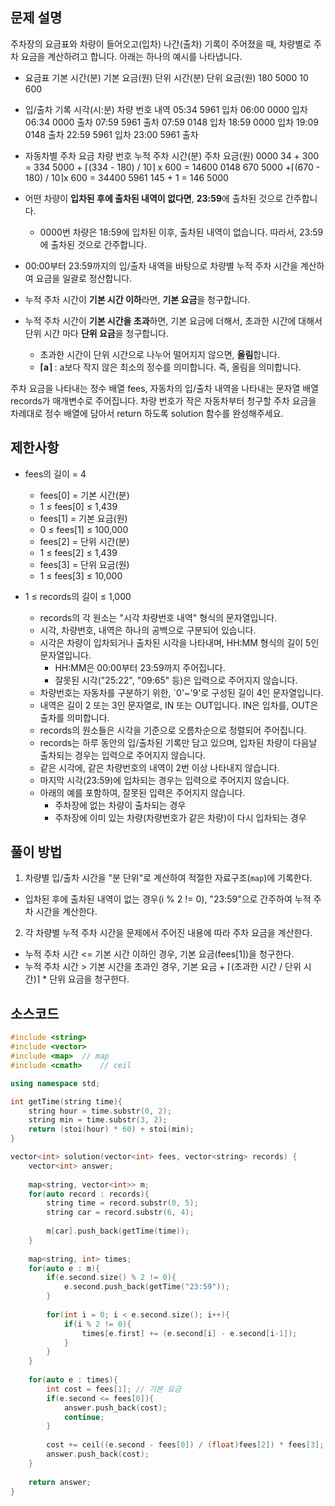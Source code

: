 ## 문제 설명
주차장의 요금표와 차량이 들어오고(입차) 나간(출차) 기록이 주어졌을 때, 차량별로 주차 요금을 계산하려고 합니다. 아래는 하나의 예시를 나타냅니다.

- 요금표
기본 시간(분)	기본 요금(원)	단위 시간(분)	단위 요금(원)
180             5000	        10	            600
 
- 입/출차 기록
시각(시:분)	차량 번호	내역
05:34	    5961	입차
06:00	    0000	입차
06:34	    0000	출차
07:59	    5961	출차
07:59	    0148	입차
18:59	    0000	입차
19:09	    0148	출차
22:59	    5961	입차
23:00	    5961	출차
 

- 자동차별 주차 요금
차량 번호	누적 주차 시간(분)	주차 요금(원)
0000	    34 + 300 = 334	    5000 + ⌈(334 - 180) / 10⌉ x 600 = 14600
0148	    670	                5000 +⌈(670 - 180) / 10⌉x 600 = 34400
5961	    145 + 1 = 146	    5000

- 어떤 차량이 **입차된 후에 출차된 내역이 없다면**, **23:59**에 출차된 것으로 간주합니다.
   - 0000번 차량은 18:59에 입차된 이후, 출차된 내역이 없습니다. 따라서, 23:59에 출차된 것으로 간주합니다.
- 00:00부터 23:59까지의 입/출차 내역을 바탕으로 차량별 누적 주차 시간을 계산하여 요금을 일괄로 정산합니다.
- 누적 주차 시간이 **기본 시간 이하**라면, **기본 요금**을 청구합니다.
- 누적 주차 시간이 **기본 시간을 초과**하면, 기본 요금에 더해서, 초과한 시간에 대해서 단위 시간 마다 **단위 요금**을 청구합니다.
   - 초과한 시간이 단위 시간으로 나누어 떨어지지 않으면, **올림**합니다.
   - **⌈a⌉** : a보다 작지 않은 최소의 정수를 의미합니다. 즉, 올림을 의미합니다.

주차 요금을 나타내는 정수 배열 fees, 자동차의 입/출차 내역을 나타내는 문자열 배열 records가 매개변수로 주어집니다. 차량 번호가 작은 자동차부터 청구할 주차 요금을 차례대로 정수 배열에 담아서 return 하도록 solution 함수를 완성해주세요.


## 제한사항
- fees의 길이 = 4
   - fees[0] = 기본 시간(분)
   - 1 ≤ fees[0] ≤ 1,439
   - fees[1] = 기본 요금(원)
   - 0 ≤ fees[1] ≤ 100,000
   - fees[2] = 단위 시간(분)
   - 1 ≤ fees[2] ≤ 1,439
   - fees[3] = 단위 요금(원)
   - 1 ≤ fees[3] ≤ 10,000

- 1 ≤ records의 길이 ≤ 1,000
   - records의 각 원소는 "시각 차량번호 내역" 형식의 문자열입니다.
   - 시각, 차량번호, 내역은 하나의 공백으로 구분되어 있습니다.
   - 시각은 차량이 입차되거나 출차된 시각을 나타내며, HH:MM 형식의 길이 5인 문자열입니다.
      - HH:MM은 00:00부터 23:59까지 주어집니다.
      - 잘못된 시각("25:22", "09:65" 등)은 입력으로 주어지지 않습니다.
   - 차량번호는 자동차를 구분하기 위한, `0'~'9'로 구성된 길이 4인 문자열입니다.
   - 내역은 길이 2 또는 3인 문자열로, IN 또는 OUT입니다. IN은 입차를, OUT은 출차를 의미합니다.
   - records의 원소들은 시각을 기준으로 오름차순으로 정렬되어 주어집니다.
   - records는 하루 동안의 입/출차된 기록만 담고 있으며, 입차된 차량이 다음날 출차되는 경우는 입력으로 주어지지 않습니다.
   - 같은 시각에, 같은 차량번호의 내역이 2번 이상 나타내지 않습니다.
   - 마지막 시각(23:59)에 입차되는 경우는 입력으로 주어지지 않습니다.
   - 아래의 예를 포함하여, 잘못된 입력은 주어지지 않습니다.
      - 주차장에 없는 차량이 출차되는 경우
      - 주차장에 이미 있는 차량(차량번호가 같은 차량)이 다시 입차되는 경우


## 풀이 방법
1. 차량별 입/출차 시간을 "분 단위"로 계산하여 적절한 자료구조(`map`)에 기록한다.
  - 입차된 후에 출차된 내역이 없는 경우(i % 2 != 0), "23:59"으로 간주하여 누적 주차 시간을 계산한다.
2. 각 차량별 누적 주차 시간을 문제에서 주어진 내용에 따라 주차 요금을 계산한다.
  - 누적 주차 시간 <= 기본 시간 이하인 경우, 기본 요금(fees[1])을 청구한다.
  - 누적 주차 시간 > 기본 시간을 초과인 경우, 기본 요금 + ⌈(초과한 시간 / 단위 시간)⌉ * 단위 요금을 청구한다.


## 소스코드
```C++
#include <string>
#include <vector>
#include <map>  // map
#include <cmath>    // ceil

using namespace std;

int getTime(string time){
    string hour = time.substr(0, 2);
    string min = time.substr(3, 2);
    return (stoi(hour) * 60) + stoi(min);
}

vector<int> solution(vector<int> fees, vector<string> records) {
    vector<int> answer;
    
    map<string, vector<int>> m;
    for(auto record : records){
        string time = record.substr(0, 5);
        string car = record.substr(6, 4);
        
        m[car].push_back(getTime(time));
    }
    
    map<string, int> times;
    for(auto e : m){   
        if(e.second.size() % 2 != 0){
            e.second.push_back(getTime("23:59"));
        }
        
        for(int i = 0; i < e.second.size(); i++){
            if(i % 2 != 0){
                times[e.first] += (e.second[i] - e.second[i-1]);
            }
        }
    }
    
    for(auto e : times){        
        int cost = fees[1]; // 기본 요금
        if(e.second <= fees[0]){
            answer.push_back(cost);
            continue;
        }
        
        cost += ceil((e.second - fees[0]) / (float)fees[2]) * fees[3];
        answer.push_back(cost);
    }
    
    return answer;
}
```
